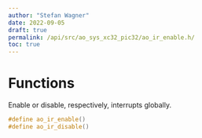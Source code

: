 ```yaml
---
author: "Stefan Wagner"
date: 2022-09-05
draft: true
permalink: /api/src/ao_sys_xc32_pic32/ao_ir_enable.h/
toc: true
---
```


# Functions

Enable or disable, respectively, interrupts globally.

```c
#define ao_ir_enable()
#define ao_ir_disable()
```
